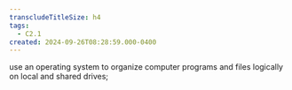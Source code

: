 ```yaml
---
transcludeTitleSize: h4
tags:
  - C2.1
created: 2024-09-26T08:28:59.000-0400
---
```

use an operating system to organize computer programs and files logically on local and shared drives; 